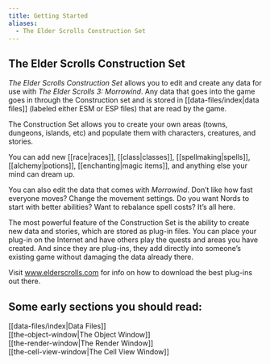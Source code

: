 ```yaml
---
title: Getting Started
aliases:
  - The Elder Scrolls Construction Set
---
```

## The Elder Scrolls Construction Set

_The Elder Scrolls Construction Set_ allows you to edit and create any data for use with _The Elder Scrolls 3: Morrowind_. Any data that goes into the game goes in through the Construction set and is stored in [[data-files/index|data files]] (labeled either ESM or ESP files) that are read by the game.

The Construction Set allows you to create your own areas (towns, dungeons, islands, etc) and populate them with characters, creatures, and stories.

You can add new [[race|races]], [[class|classes]], [[spellmaking|spells]], [[alchemy|potions]], [[enchanting|magic items]], and anything else your mind can dream up.

You can also edit the data that comes with _Morrowind_. Don’t like how fast everyone moves? Change the movement settings. Do you want Nords to start with better abilities? Want to rebalance spell costs? It’s all here.

The most powerful feature of the Construction Set is the ability to create new data and stories, which are stored as plug-in files. You can place your plug-in on the Internet and have others play the quests and areas you have created. And since they are plug-ins, they add directly into someone’s existing game without damaging the data already there.

Visit www.elderscrolls.com for info on how to download the best plug-ins out there.

## Some early sections you should read:  
[[data-files/index|Data Files]]  
[[the-object-window|The Object Window]]  
[[the-render-window|The Render Window]]  
[[the-cell-view-window|The Cell View Window]]  
